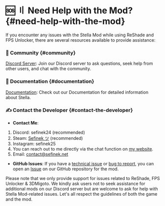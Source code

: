 <!-- [[> SEO
###### Number: 1.5

###### Title: Genshin Stella Mod Support | Where to Get Help - Stella Mod Documentation
###### Description: Are you facing issues with the Genshin Stella Mod, specifically with ReShade and FPS Unlocker? Worry not! We provide various support resources to ensure your modding experience remains smooth and enjoyable.
###### Tags: genshin stella mod support, reshade and fps unlock assistance, discord community, github wiki, troubleshooting guides, technical issues, bug reporting, community engagement, direct contact, LINE messenger, game guidelines, mod support, game modifications, user assistance
###### Canonical: /genshin-impact-reshade/docs?page=support
]]> -->

# 🆘 〢 Need Help with the Mod? {#need-help-with-the-mod}
If you encounter any issues with the Stella Mod while using ReShade and FPS Unlocker, there are several resources available to provide assistance:

### 💭 Community {#community}
[Discord Server](https://discord.gg/Yj7fnafTXf): Join our Discord server to ask questions, seek help from other users, and chat with the community.

### 📙 Documentation {#documentation}
[Documentation](/genshin-impact-reshade/docs): Check out our Documentation for detailed information about Stella.

### ✍️ Contact the Developer {#contact-the-developer}
- **Contact Me**:
1. Discord: sefinek24 (recommended)
2. Steam: [Sefinek ツ](https://steamcommunity.com/id/sefinek) (recommended)
3. Instagram: sefinek25
4. You can reach out to me directly via the chat function on [my website](https://sefinek.net/genshin-impact-reshade).
5. Email: contact@sefinek.net
- **GitHub Issues**: If you have a [technical issue](https://github.com/sefinek24/Genshin-Impact-ReShade/issues/new?assignees=&labels=Help&template=1_help-report.md) or [bug to report](https://github.com/sefinek24/Genshin-Impact-ReShade/issues/new?assignees=&labels=Bug&template=2_bug-report.md), you can open an [Issue](https://github.com/sefinek24/Genshin-Impact-ReShade/issues/new/choose) on our GitHub repository for the mod.

Please note that we only provide support for issues related to ReShade, FPS Unlocker & 3DMigoto. We kindly ask users not to seek assistance for additional mods on our Discord server but are welcome to ask for help with Stella Mod-related issues.
Let's all respect the guidelines of both the game and the mod.